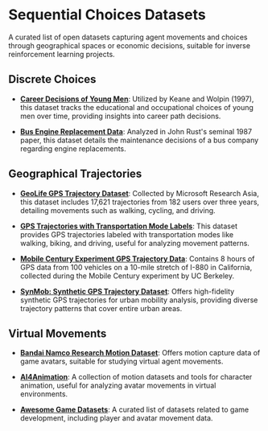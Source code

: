# Sequential Choices Datasets

A curated list of open datasets capturing agent movements and choices through geographical spaces or economic decisions, suitable for inverse reinforcement learning projects.

## Discrete Choices

- **[Career Decisions of Young Men](https://github.com/lindamaok899/student-project-lindamaok899)**: Utilized by Keane and Wolpin (1997), this dataset tracks the educational and occupational choices of young men over time, providing insights into career path decisions.

- **[Bus Engine Replacement Data](https://www.kaggle.com/datasets/erichschulman/bus1234.csv)**: Analyzed in John Rust's seminal 1987 paper, this dataset details the maintenance decisions of a bus company regarding engine replacements.

## Geographical Trajectories

- **[GeoLife GPS Trajectory Dataset](https://www.microsoft.com/en-us/research/publication/geolife-gps-trajectory-dataset-user-guide/)**: Collected by Microsoft Research Asia, this dataset includes 17,621 trajectories from 182 users over three years, detailing movements such as walking, cycling, and driving.

- **[GPS Trajectories with Transportation Mode Labels](https://www.microsoft.com/en-us/research/publication/gps-trajectories-with-transportation-mode-labels/)**: This dataset provides GPS trajectories labeled with transportation modes like walking, biking, and driving, useful for analyzing movement patterns.

- **[Mobile Century Experiment GPS Trajectory Data](https://github.com/ucbtrans/mcdata)**: Contains 8 hours of GPS data from 100 vehicles on a 10-mile stretch of I-880 in California, collected during the Mobile Century experiment by UC Berkeley.

- **[SynMob: Synthetic GPS Trajectory Dataset](https://github.com/mitll/synmob)**: Offers high-fidelity synthetic GPS trajectories for urban mobility analysis, providing diverse trajectory patterns that cover entire urban areas.

## Virtual Movements

- **[Bandai Namco Research Motion Dataset](https://github.com/BandaiNamcoResearchInc/Bandai-Namco-Research-Motiondataset)**: Offers motion capture data of game avatars, suitable for studying virtual agent movements.

- **[AI4Animation](https://github.com/sebastianstarke/AI4Animation)**: A collection of motion datasets and tools for character animation, useful for analyzing avatar movements in virtual environments.

- **[Awesome Game Datasets](https://github.com/leomaurodesenv/game-datasets)**: A curated list of datasets related to game development, including player and avatar movement data.
